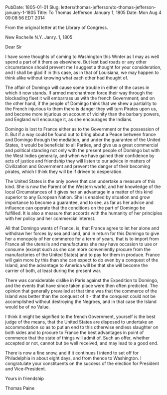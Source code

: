 PubDate: 1805-01-01
Slug: letters/thomas-jefferson/to-thomas-jefferson-january-1-1805
Title: To Thomas Jefferson January 1, 1805
Date: Mon Aug  4 09:08:56 EDT 2014

   From the original letter at the Library of Congress.

   New Rochelle N.Y. Janry. 1, 1805

   Dear Sir

   I have some thoughts of coming to Washington this Winter as I may as well
   spend a part of it there as elsewhere. But lest bad roads or any other
   circumstance should prevent me I suggest a thought for your consideration,
   and I shall be glad if in this case, as in that of Louisiana, we may
   happen to think alike without knowing what each other had thought of.

   The affair of Domingo will cause some trouble in either of the cases in
   which it now stands. If armed merchantmen force their way through the
   blockading fleet it will embarrass us with the french Government; and on
   the other hand, if the people of Domingo think that we shew a partiality
   to the French injurious to them there is danger they will turn Pirates
   upon us, and become more injurious on account of vicinity than the barbary
   powers, and England will encourage it, as she encourages the Indians.
   
   Domingo is lost to France either as to the Government or the possession of
   it. But if a way could be found out to bring about a Peace between france
   and Domingo through the mediation, and under the guarantee of the United
   States, it would be beneficial to all Parties, and give us a great
   commercial and political standing not only with the present people of
   Domingo but with the West Indies generally, and when we have gained their
   confidence by acts of justice and friendship they will listen to our
   advice in matters of Civilization and Government and prevent the danger
   of their becoming pirates, which I think they will be if driven to
   desperation.

   The United States is the only power that can undertake a measure of this
   kind. She is now the Parent of the Western world, and her knowledge of the
   local Circumstances of it gives her an advantage in a matter of this kind
   superior to any European Nation. She is enabled by situation and
   grow importance to become a guarantee, and to see, as far as her
   advice and influence can operate that the conditions on the part of
   Domingo be fulfilled. It is also a measure that accords with the humanity
   of her principles with her policy and her commercial interest.

   All that Domingo wants of France, is, that France agree to let her alone
   and withdraw her forces by sea and land, and in return for this Domingo to
   give her a monopoly of her commerce for a term of years, that is to
   import from France all the utensils and manufactures she may have occasion
   to use or consume (except such as she can more conveniently procure from
   the manufactories of the United States) and to pay for them in produce.
   France will gain more by this than she can expect to do even by a conquest
   of the Island, and the advantage to America will be that she will become
   the carrier of both, at least during the present war.

   There was considerable dislike in Paris against the Expedition to Domingo,
   and the events that have since taken place were then often predicted. The
   opinion that generally prevailed at that time was that the commerce of the
   Island was better than the conquest of it - that the conquest could not be
   accomplished without destroying the Negroes, and in that case the Island
   would be of no Value.

   I think it might be signified to the french Government, yourself is the
   best judge of the means, that the United States are disposed to undertake
   an accommodation so as to put an end to this otherwise endless slaughter
   on both sides and to procure to France the best advantages in point of
   commerce that the state of things will admit of. Such an offer, whether
   accepted or not, cannot but be well received, and may lead to a good end.

   There is now a fine snow, and if it continues I intend to set off for
   Philadelphia in about eight days, and from thence to Washington. I
   congratulate your constituents on the success of the election for
   President and Vice-President.

   Yours in friendship

   Thomas Paine


